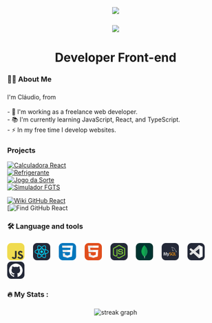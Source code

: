 
<div align="center">
  <img height="150" src="https://github.com/Klaudio0707/src-img/blob/main/pc.gif"  />
</div>

###

###

<div align="center">
 <img src="https://visitor-badge.laobi.icu/badge?page_id=Klaudio0707.visitor-badge" />
</div>

###

<h1 align="center">Developer Front-end</h1>

###

<h3 align="left">👩‍💻  About Me</h3>

###

<p align="left">I'm Cláudio, from <br><br>- 🔭 I'm working as a freelance web developer.<br>- 📚 I'm currently learning JavaScript, React, and TypeScript.<br>- ⚡ In my free time I develop websites.</p>

###
<h3>Projects</h3>
              
[![Calculadora React](https://img.shields.io/badge/Calculadora_React-4285f4?style=for-the-badge)](https://calculadora-dio.netlify.app)             
[![Refrigerante](https://img.shields.io/badge/Refrigerante-836FFF?style=for-the-badge)](https://propagandarefrigerante.netlify.app)  
[![Jogo da Sorte](https://img.shields.io/badge/Jogo_da_Sorte-00FF00?style=for-the-badge)](https://jogodasorte.netlify.app)   
[![Simulador FGTS](https://img.shields.io/badge/Calculadora_FGTS-7B68EE?style=for-the-badge)](https://simulador-fgts.netlify.app) 

[![Wiki GitHub React](https://img.shields.io/badge/WikiGITHUB-7B68EE?style=for-the-badge)](https://wiki-react-silk.vercel.app/)  
[![Find GitHub React]( https://git-find-gamma.vercel.app/)  

</div>

###

<h3 align="left">🛠 Language and tools</h3>

###

<div align="left">
  <img src="https://github.com/tandpfun/skill-icons/blob/main/icons/JavaScript.svg" height="40" alt="logo"  />
  <img width="12" />
  <img src="https://github.com/tandpfun/skill-icons/blob/main/icons/React-Dark.svg" height="40" alt="logo"  />
  <img width="12" />
  <img src="https://github.com/tandpfun/skill-icons/blob/main/icons/CSS.svg" height="40" alt="logo"  />
  <img width="12" />
  <img src="https://github.com/tandpfun/skill-icons/blob/main/icons/HTML.svg" height="40" alt="logo"  />
  <img width="12" />
  <img src="https://github.com/tandpfun/skill-icons/blob/main/icons/NodeJS-Dark.svg" height="40" alt="logo" />
  <img width="12" />
  <img src="https://github.com/tandpfun/skill-icons/blob/main/icons/MongoDB.svg" height="40" alt=" logo"  />
  <img width="12" />
   <img src="https://github.com/tandpfun/skill-icons/blob/main/icons/MySQL-Dark.svg" height="40" alt=" logo"  />
  <img width="12" />
    <img src="https://github.com/tandpfun/skill-icons/blob/main/icons/VSCode-Dark.svg" height="40" alt="logo"  />
  <img width="12" />
  <img src="https://github.com/tandpfun/skill-icons/blob/main/icons/Github-Dark.svg" height="40" alt="logo"  />
</div>

###

<h3 align="left">🔥   My Stats :</h3>

###

<div align="center">
  <img src="https://streak-stats.demolab.com?user=Klaudio0707&locale=en&mode=daily&theme=dark&hide_border=false&border_radius=5&order=3" height="220" alt="streak graph"  />
</div>


###
